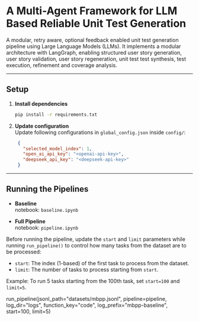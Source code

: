 # A Multi-Agent Framework for LLM Based Reliable Unit Test Generation

 A modular, retry aware, optional feedback enabled unit test generation pipeline using Large Language Models (LLMs). It implements a modular architecture with LangGraph, enabling structured user story generation, user story validation, user story regeneration, unit test test synthesis, test execution, refinement and coverage analysis.

---

## Setup

1. **Install dependencies**  
   ```bash
   pip install -r requirements.txt
   ```

2. **Update configuration**  
   Update following configurations in `global_config.json` inside `config/`:

   ```json
    {
      "selected_model_index": 1,
      "open_ai_api_key": "<openai-api-key>",
      "deepseek_api_key": "<deepseek-api-key>"
    }
   ```

---

## Running the Pipelines

- **Baseline**  
  notebook: `baseline.ipynb`

- **Full Pipeline**  
  notebook: `pipeline.ipynb`

Before running the pipeline, update the `start` and `limit` parameters while running `run_pipeline()` to control how many tasks from the dataset are to be processed:

- `start`: The index (1-based) of the first task to process from the dataset.
- `limit`: The number of tasks to process starting from `start`.

Example: To run 5 tasks starting from the 100th task, set `start=100` and `limit=5`.

run_pipeline(jsonl_path="datasets/mbpp.jsonl", pipeline=pipeline, log_dir="logs", function_key="code", log_prefix="mbpp-baseline", start=100, limit=5)
